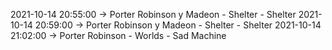 2021-10-14 20:55:00 -> Porter Robinson y Madeon - Shelter - Shelter
2021-10-14 20:59:00 -> Porter Robinson y Madeon - Shelter - Shelter
2021-10-14 21:02:00 -> Porter Robinson - Worlds - Sad Machine
